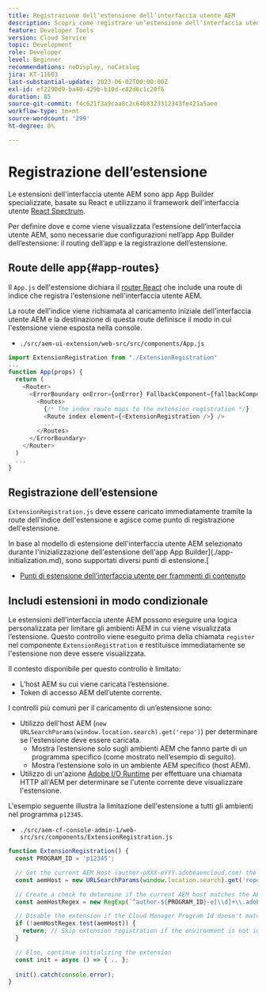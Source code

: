 ```yaml
---
title: Registrazione dell’estensione dell’interfaccia utente AEM
description: Scopri come registrare un’estensione dell’interfaccia utente dell’AEM.
feature: Developer Tools
version: Cloud Service
topic: Development
role: Developer
level: Beginner
recommendations: noDisplay, noCatalog
jira: KT-11603
last-substantial-update: 2023-06-02T00:00:00Z
exl-id: ef2290d9-ba40-429b-b10d-e82d6c1c20f6
duration: 85
source-git-commit: f4c621f3a9caa8c2c64b8323312343fe421a5aee
workflow-type: tm+mt
source-wordcount: '299'
ht-degree: 0%

---
```


# Registrazione dell’estensione

Le estensioni dell&#39;interfaccia utente AEM sono app App Builder specializzate, basate su React e utilizzano il framework dell&#39;interfaccia utente [React Spectrum](https://react-spectrum.adobe.com/react-spectrum/).

Per definire dove e come viene visualizzata l’estensione dell’interfaccia utente AEM, sono necessarie due configurazioni nell’app App Builder dell’estensione: il routing dell’app e la registrazione dell’estensione.

## Route delle app{#app-routes}

Il `App.js` dell&#39;estensione dichiara il [router React](https://reactrouter.com/en/main) che include una route di indice che registra l&#39;estensione nell&#39;interfaccia utente AEM.

La route dell&#39;indice viene richiamata al caricamento iniziale dell&#39;interfaccia utente AEM e la destinazione di questa route definisce il modo in cui l&#39;estensione viene esposta nella console.

+ `./src/aem-ui-extension/web-src/src/components/App.js`

```javascript
import ExtensionRegistration from "./ExtensionRegistration"
...            
function App(props) {
  return (
    <Router>
      <ErrorBoundary onError={onError} FallbackComponent={fallbackComponent}>
        <Routes>
          {/* The index route maps to the extension registration */}
          <Route index element={<ExtensionRegistration />} />
          ...                                   
        </Routes>
      </ErrorBoundary>
    </Router>
  )
  ...
}
```

## Registrazione dell’estensione

`ExtensionRegistration.js` deve essere caricato immediatamente tramite la route dell&#39;indice dell&#39;estensione e agisce come punto di registrazione dell&#39;estensione.

In base al modello di estensione dell&#39;interfaccia utente AEM selezionato durante l&#39;inizializzazione dell&#39;estensione dell&#39;app App Builder](./app-initialization.md), sono supportati diversi punti di estensione.[

+ [Punti di estensione dell’interfaccia utente per frammenti di contenuto](./content-fragments/overview.md#extension-points)

## Includi estensioni in modo condizionale

Le estensioni dell’interfaccia utente AEM possono eseguire una logica personalizzata per limitare gli ambienti AEM in cui viene visualizzata l’estensione. Questo controllo viene eseguito prima della chiamata `register` nel componente `ExtensionRegistration` e restituisce immediatamente se l&#39;estensione non deve essere visualizzata.

Il contesto disponibile per questo controllo è limitato:

+ L’host AEM su cui viene caricata l’estensione.
+ Token di accesso AEM dell’utente corrente.

I controlli più comuni per il caricamento di un’estensione sono:

+ Utilizzo dell&#39;host AEM (`new URLSearchParams(window.location.search).get('repo')`) per determinare se l&#39;estensione deve essere caricata.
   + Mostra l’estensione solo sugli ambienti AEM che fanno parte di un programma specifico (come mostrato nell’esempio di seguito).
   + Mostra l’estensione solo in un ambiente AEM specifico (host AEM).
+ Utilizzo di un&#39;azione [Adobe I/O Runtime](./runtime-action.md) per effettuare una chiamata HTTP all&#39;AEM per determinare se l&#39;utente corrente deve visualizzare l&#39;estensione.

L&#39;esempio seguente illustra la limitazione dell&#39;estensione a tutti gli ambienti nel programma `p12345`.

+ `./src/aem-cf-console-admin-1/web-src/src/components/ExtensionRegistration.js`

```javascript
function ExtensionRegistration() {
  const PROGRAM_ID = 'p12345';

  // Get the current AEM Host (author-pXXX-eYYY.adobeaemcloud.com) the extension is loading on
  const aemHost = new URLSearchParams(window.location.search).get('repo');

  // Create a check to determine if the current AEM host matches the AEM program that uses this extension 
  const aemHostRegex = new RegExp(`^author-${PROGRAM_ID}-e[\\d]+\\.adobeaemcloud\\.com$`)

  // Disable the extension if the Cloud Manager Program Id doesn't match the regex.
  if (!aemHostRegex.test(aemHost)) {
    return; // Skip extension registration if the environment is not in program p12345.
  }

  // Else, continue initializing the extension
  const init = async () => { .. };
  
  init().catch(console.error);
}
```
